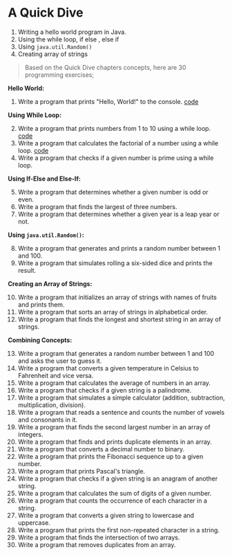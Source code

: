 # A Quick Dive
1. Writing a hello world program in Java.
2. Using the while loop, if else , else if
3. Using `java.util.Random()`
4. Creating array of strings

> Based on the Quick Dive chapters concepts, here are 30 programming exercises;

**Hello World:**

1. Write a program that prints "Hello, World!" to the console. [code](./exercises/1_hello_world/HelloWorld.java)

**Using While Loop:**

2. Write a program that prints numbers from 1 to 10 using a while loop. [code](./exercises/2_PrintNumbers/PrintNumbers.java)
3. Write a program that calculates the factorial of a number using a while loop. [code]()
4. Write a program that checks if a given number is prime using a while loop.

**Using If-Else and Else-If:**

5. Write a program that determines whether a given number is odd or even.
6. Write a program that finds the largest of three numbers.
7. Write a program that determines whether a given year is a leap year or not.

**Using `java.util.Random()`:**

8. Write a program that generates and prints a random number between 1 and 100.
9. Write a program that simulates rolling a six-sided dice and prints the result.

**Creating an Array of Strings:**

10. Write a program that initializes an array of strings with names of fruits and prints them.
11. Write a program that sorts an array of strings in alphabetical order.
12. Write a program that finds the longest and shortest string in an array of strings.

**Combining Concepts:**

13. Write a program that generates a random number between 1 and 100 and asks the user to guess it.
14. Write a program that converts a given temperature in Celsius to Fahrenheit and vice versa.
15. Write a program that calculates the average of numbers in an array.
16. Write a program that checks if a given string is a palindrome.
17. Write a program that simulates a simple calculator (addition, subtraction, multiplication, division).
18. Write a program that reads a sentence and counts the number of vowels and consonants in it.
19. Write a program that finds the second largest number in an array of integers.
20. Write a program that finds and prints duplicate elements in an array.
21. Write a program that converts a decimal number to binary.
22. Write a program that prints the Fibonacci sequence up to a given number.
23. Write a program that prints Pascal's triangle.
24. Write a program that checks if a given string is an anagram of another string.
25. Write a program that calculates the sum of digits of a given number.
26. Write a program that counts the occurrence of each character in a string.
27. Write a program that converts a given string to lowercase and uppercase.
28. Write a program that prints the first non-repeated character in a string.
29. Write a program that finds the intersection of two arrays.
30. Write a program that removes duplicates from an array.
